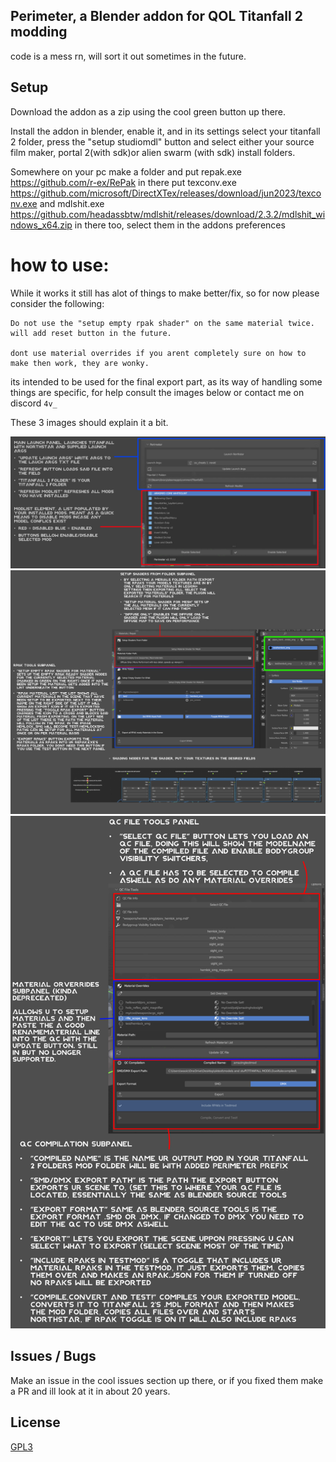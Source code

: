 
## Perimeter, a Blender addon for QOL Titanfall 2 modding



code is a mess rn, will sort it out sometimes in the future.


## Setup


Download the addon as a zip using the cool green button up there.

Install the addon in blender, enable it, and in its settings select your titanfall 2 folder, press the "setup studiomdl" button and select either your source film maker, portal 2(with sdk)or alien swarm (with sdk) install folders.

Somewhere on your pc make a folder and put repak.exe https://github.com/r-ex/RePak in there
put texconv.exe https://github.com/microsoft/DirectXTex/releases/download/jun2023/texconv.exe
and mdlshit.exe https://github.com/headassbtw/mdlshit/releases/download/2.3.2/mdlshit_windows_x64.zip
in there too, select them in the addons preferences

# how to use:

While it works it still has alot of things to make better/fix, so for now please consider the following:
    
    Do not use the "setup empty rpak shader" on the same material twice. will add reset button in the future.

    dont use material overrides if you arent completely sure on how to make then work, they are wonky. 


its intended to be used for the final export part, as its way of handling some things are specific, for help consult the images below or contact me on discord ```4v_```

These 3 images should explain it a bit. 


![perimeter_panel](https://github.com/EM4Volts/Perimeter/blob/main/docs/perimeter_panel.jpg?raw=true)
![materials_panel](https://github.com/EM4Volts/Perimeter/blob/main/docs/materials_panel.jpg?raw=true)
![qc_panel](https://github.com/EM4Volts/Perimeter/blob/main/docs/qc_panel.jpg?raw=true)

## Issues / Bugs

Make an issue in the cool issues section up there, or if you fixed them make a PR and ill look at it in about 20 years.
## License

[GPL3](https://github.com/EM4Volts/Perimeter/blob/main/LICENSE)

